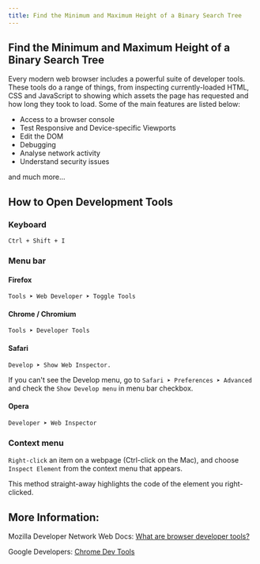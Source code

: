 ```yaml
---
title: Find the Minimum and Maximum Height of a Binary Search Tree
---
```

## Find the Minimum and Maximum Height of a Binary Search Tree

Every modern web browser includes a powerful suite of developer tools. These tools do a range of things, from inspecting currently-loaded HTML, CSS and JavaScript to showing which assets the page has requested and how long they took to load. Some of the main features are listed below:

* Access to  a browser console
* Test Responsive and Device-specific Viewports
* Edit the DOM
* Debugging
* Analyse network activity
* Understand security issues

and much more...

## How to Open Development Tools
### Keyboard
```
Ctrl + Shift + I
```
### Menu bar
#### Firefox
```
Tools ➤ Web Developer ➤ Toggle Tools
```
#### Chrome / Chromium
```
Tools ➤ Developer Tools
```
#### Safari
```
Develop ➤ Show Web Inspector.
```
If you can't see the Develop menu, go to
```Safari ➤ Preferences ➤ Advanced```
and check the ```Show Develop menu``` in menu bar checkbox.

#### Opera
```
Developer ➤ Web Inspector
```
### Context menu
```Right-click``` an item on a webpage (Ctrl-click on the Mac), and choose ```Inspect Element``` from the context menu that appears.

This method straight-away highlights the code of the element you right-clicked.

## More Information:

Mozilla Developer Network Web Docs: <a href='https://developer.mozilla.org/en-US/docs/Learn/Common_questions/What_are_browser_developer_tools' target='_blank' rel='nofollow'>What are browser developer tools?</a>

Google Developers: <a href='https://developers.google.com/web/tools/chrome-devtools/
' target='_blank' rel='nofollow'>Chrome Dev Tools</a>


